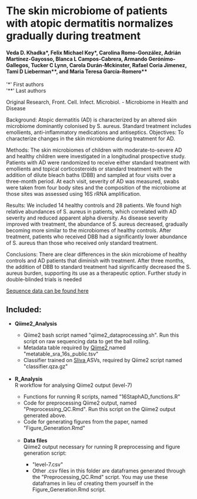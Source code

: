# The skin microbiome of patients with atopic dermatitis normalizes gradually during treatment

#### Veda D. Khadka*, Felix Michael Key*, Carolina Romo-González, Adrián Martínez-Gayosso, Blanca L Campos-Cabrera, Armando Gerónimo-Gallegos, Tucker C Lynn, Carola Durán-Mckinster, Rafael Coria Jimenez, Tami D Lieberman**, and Maria Teresa García-Romero**
 '*' First authors <br>
'**' Last authors

Original Research, Front. Cell. Infect. Microbiol. - Microbiome in Health and Disease

Background: Atopic dermatitis (AD) is characterized by an altered skin microbiome dominantly colonised by S. aureus. Standard treatment includes emollients, anti-inflammatory medications and antiseptics.
Objectives: To characterize changes in the skin microbiome during treatment for AD.

Methods: The skin microbiomes of children with moderate-to-severe AD and healthy children were investigated in a longitudinal prospective study. Patients with AD were randomized to receive either standard treatment with emollients and topical corticosteroids or standard treatment with the addition of dilute bleach baths (DBB) and sampled at four visits over a three-month period. At each visit, severity of AD was measured, swabs were taken from four body sites and the composition of the microbiome at those sites was assessed using 16S rRNA amplification.

Results: We included 14 healthy controls and 28 patients. We found high relative abundances of S. aureus in patients, which correlated with AD severity and reduced apparent alpha diversity. As disease severity improved with treatment, the abundance of S. aureus decreased, gradually becoming more similar to the microbiomes of healthy controls. After treatment, patients who received DBB had a significantly lower abundance of S. aureus than those who received only standard treatment.

Conclusions: There are clear differences in the skin microbiome of healthy controls and AD patients that diminish with treatment. After three months, the addition of DBB to standard treatment had significantly decreased the S. aureus burden, supporting its use as a therapeutic option. Further study in double-blinded trials is needed

 <a href = "https://www.ncbi.nlm.nih.gov/bioproject/759575"> Sequence data can be found here </a>

## Included: 

<ul>
  <li> <strong> Qiime2_Analysis </strong> </li>
  <ul>
  <li> Qiime2 bash script named "qiime2_dataprocessing.sh". Run this script on raw sequencing data to get the ball rolling. </li>
  <li> Metadata table required by <a href = "https://qiime2.org/"> Qiime2 </a> named "metatable_sra_16s_public.tsv"  </li>
  <li> Classifier trained on <a href = "https://www.arb-silva.de/" > Sliva </a> ASVs, required by Qiime2 script named "classifier.qza.gz" </li>
  </ul> <br>
 <li> <strong> R_Analysis </strong> </li> 
 R workflow for analysing Qiime2 output (level-7) <br>
  <ul>
   <li> Functions for running R scripts, named "16StaphAD_functions.R" </li>
   <li> Code for preprocessing Qiime2 output, named "Preprocessing_QC.Rmd". Run this script on the Qiime2 output generated above. </li>
   <li> Code for generating figures from the paper, named "Figure_Generation.Rmd" </li> <br>
 <li> <strong> Data files </strong> </li>
Qiime2 output necessary for running R preprocessing and figure generation script:
  <ul>
   <li> "level-7.csv" </li>
   <li> Other .csv files in this folder are dataframes generated through the "Preprocessing_QC.Rmd" script. You may use these dataframes in lieu of creating them yourself in the Figure_Generation.Rmd script. </li>
   </ul> 
  </ul> 
  
</ul>
